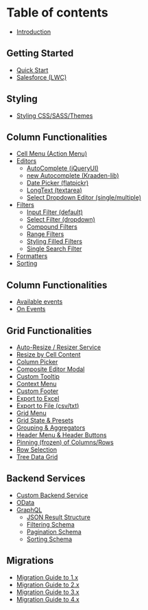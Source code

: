 # Table of contents

* [Introduction](README.md)

## Getting Started

* [Quick Start](getting-started/quick-start.md)
* [Salesforce (LWC)](getting-started/Installation---Salesforce-\(LWC\).md)

## Styling

* [Styling CSS/SASS/Themes](styling/styling.md)

## Column Functionalities

* [Cell Menu (Action Menu)](column-functionalities/Cell-Menu.md)
* [Editors](column-functionalities/Editors.md)
  * [AutoComplete (jQueryUI)](column-functionalities/editors/AutoComplete-Editor.md)
  * [new Autocomplete (Kraaden-lib)](column-functionalities/editors/Autocomplete-Editor-\(Kraaden-lib\).md)
  * [Date Picker (flatpickr)](column-functionalities/editors/Date-Editor-\(flatpickr\).md)
  * [LongText (textarea)](column-functionalities/editors/LongText-Editor-\(textarea\).md)
  * [Select Dropdown Editor (single/multiple)](column-functionalities/editors/Select-Dropdown-Editor-\(single,multiple\).md)
* [Filters](column-functionalities/filters/README.md)
  * [Input Filter (default)](column-functionalities/filters/Input-Filter.md)
  * [Select Filter (dropdown)](column-functionalities/filters/Select-Filter.md)
  * [Compound Filters](column-functionalities/filters/Compound-Filters.md)
  * [Range Filters](column-functionalities/filters/Range-Filters.md)
  * [Styling Filled Filters](column-functionalities/filters/Styling-Filled-Filters.md)
  * [Single Search Filter](column-functionalities/filters/Single-Search-Filter.md)
* [Formatters](column-functionalities/Formatters.md)
* [Sorting](column-functionalities/Sorting.md)

## Column Functionalities

* [Available events](events/Available-Events.md)
* [On Events](events/Grid-&-DataView-Events.md)

## Grid Functionalities

* [Auto-Resize / Resizer Service](grid-functionalities/Grid-Auto-Resize.md)
* [Resize by Cell Content](grid-functionalities/Resize-by-Cell-Content.md)
* [Column Picker](grid-functionalities/Column-Picker.md)
* [Composite Editor Modal](grid-functionalities/Composite-Editor-Modal.md)
* [Custom Tooltip](grid-functionalities/Custom-Tooltip-\(plugin\).md)
* [Context Menu](grid-functionalities/Context-Menu.md)
* [Custom Footer](grid-functionalities/Custom-Footer.md)
* [Export to Excel](grid-functionalities/Export-to-Excel.md)
* [Export to File (csv/txt)](grid-functionalities/Export-to-Text-File.md)
* [Grid Menu](grid-functionalities/Grid-Menu.md)
* [Grid State & Presets](grid-functionalities/Grid-State-&-Preset.md)
* [Grouping & Aggregators](grid-functionalities/Grouping-&-Aggregators.md)
* [Header Menu & Header Buttons](grid-functionalities/Header-Menu-&-Header-Buttons.md)
* [Pinning (frozen) of Columns/Rows](grid-functionalities/Pinned-\(aka-Frozen\)-Columns-Rows.md)
* [Row Selection](grid-functionalities/Row-Selection.md)
* [Tree Data Grid](grid-functionalities/Tree-Data-Grid.md)

## Backend Services

* [Custom Backend Service](backend-services/Custom-Backend-Service.md)
* [OData](backend-services/OData.md)
* [GraphQL](backend-services/GraphQL.md)
  * [JSON Result Structure](backend-services/graphql/GraphQL-JSON-Result.md)
  * [Filtering Schema](backend-services/graphql/GraphQL-Filtering.md)
  * [Pagination Schema](backend-services/graphql/GraphQL-Pagination.md)
  * [Sorting Schema](backend-services/graphql/GraphQL-Sorting.md)

## Migrations

* [Migration Guide to 1.x](migrations/migration-to-1.x.md)
* [Migration Guide to 2.x](migrations/migration-to-2.x.md)
* [Migration Guide to 3.x](migrations/migration-to-3.x.md)
* [Migration Guide to 4.x](migrations/migration-to-4.x.md)
